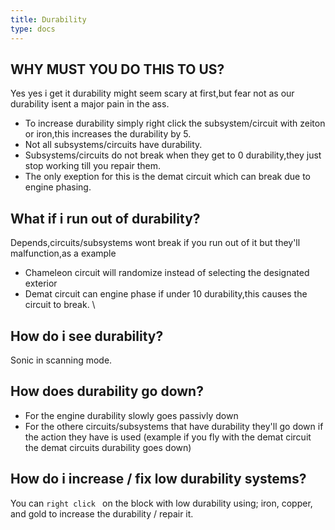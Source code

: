 ```yaml
---
title: Durability
type: docs
---
```


## WHY MUST YOU DO THIS TO US?
Yes yes i get it durability might seem scary at first,but fear not as our durability isent a major pain in the ass.

* To increase durability simply right click the subsystem/circuit with zeiton or iron,this increases the durability by 5.
* Not all subsystems/circuits have durability.
* Subsystems/circuits do not break when they get to 0 durability,they just stop working till you repair them.
* The only exeption for this is the demat circuit which can break due to engine phasing.

## What if i run out of durability?

Depends,circuits/subsystems wont break if you run out of it but they'll malfunction,as a example

* Chameleon circuit will randomize instead of selecting the designated exterior
* Demat circuit can engine phase if under 10 durability,this causes the circuit to break.
\
## How do i see durability?
  Sonic in scanning mode.

## How does durability go down?

* For the engine durability slowly goes passivly down
* For the othere circuits/subsystems that have durability they'll go down if the action they have is used (example if you fly with the demat circuit the demat circuits durability goes down)

## How do i increase / fix low durability systems?

 You can `right click ` on the block with low durability using; iron, copper, and gold to increase the durability / repair it.